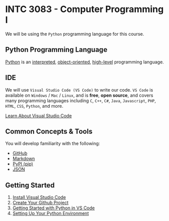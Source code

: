 # INTC 3083 - Computer Programming I

We will be using the `Python` programming language for this course.

## Python Programming Language

[Python](https://www.python.org/) is an [interpreted](https://www.geeksforgeeks.org/difference-between-compiled-and-interpreted-language/), [object-oriented](https://searchapparchitecture.techtarget.com/definition/object-oriented-programming-OOP), [high-level](https://www.webopedia.com/definitions/high-level-language/) programming language.

## IDE

We will use `Visual Studio Code (VS Code)` to write our code. `VS Code` is available on `Windows` / `Mac` / `Linux`, and is **free**, **open source**, and covers many programming languages including `C`, `C++`, `C#`, `Java`, `Javascript`, `PHP`, `HTML`, `CSS`, `Python`, and more.

[Learn About Visual Studio Code](https://code.visualstudio.com/)

## Common Concepts & Tools
You will develop familiarity with the following:

- [GitHub](https://github.com/)
- [Markdown](https://guides.github.com/features/mastering-markdown/)
- [PyPI (pip)](https://pypi.org/project/pip/)
- [JSON](https://www.programiz.com/python-programming/json)

## Getting Started

1. [Install Visual Studio Code](https://code.visualstudio.com/)
2. [Create Your Github Project](doc/github.md)
3. [Getting Started with Python in VS Code](https://code.visualstudio.com/docs/python/python-tutorial)
4. [Setting Up Your Python Environment](doc/setup.md)

